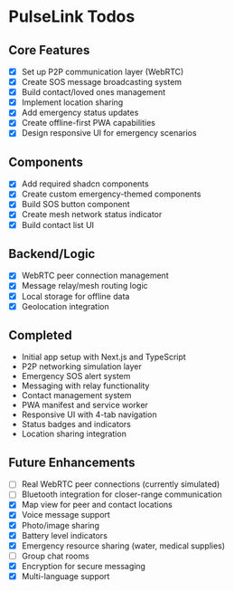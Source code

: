 # PulseLink Todos

## Core Features
- [x] Set up P2P communication layer (WebRTC)
- [x] Create SOS message broadcasting system
- [x] Build contact/loved ones management
- [x] Implement location sharing
- [x] Add emergency status updates
- [x] Create offline-first PWA capabilities
- [x] Design responsive UI for emergency scenarios

## Components
- [x] Add required shadcn components
- [x] Create custom emergency-themed components
- [x] Build SOS button component
- [x] Create mesh network status indicator
- [x] Build contact list UI

## Backend/Logic
- [x] WebRTC peer connection management
- [x] Message relay/mesh routing logic
- [x] Local storage for offline data
- [x] Geolocation integration

## Completed
- Initial app setup with Next.js and TypeScript
- P2P networking simulation layer
- Emergency SOS alert system
- Messaging with relay functionality
- Contact management system
- PWA manifest and service worker
- Responsive UI with 4-tab navigation
- Status badges and indicators
- Location sharing integration

## Future Enhancements
- [ ] Real WebRTC peer connections (currently simulated)
- [ ] Bluetooth integration for closer-range communication
- [x] Map view for peer and contact locations
- [x] Voice message support
- [x] Photo/image sharing
- [x] Battery level indicators
- [x] Emergency resource sharing (water, medical supplies)
- [ ] Group chat rooms
- [x] Encryption for secure messaging
- [x] Multi-language support
